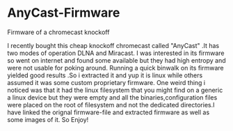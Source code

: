 # AnyCast-Firmware
Firmware of a chromecast knockoff  

I recently bought this cheap knockoff chromecast called "AnyCast" .It has two modes of operation DLNA and Miracast. I was interested in its firmware so went on internet and found some available but they had high entropy and were not usable for poking around. Running a quick binwalk on its firmware yielded good results .So i extracted it and yup it is linux while others assumed it was some custom proprietary firmware. One weird thing i noticed was that it had the linux filesystem that you might find on a generic a linux device but they were empty and all the binaries,configuration files were placed on the root of filesystem and not the dedicated directories.I have linked the orignal firmware-file and extracted firmware as well as some images of it. So Enjoy!
